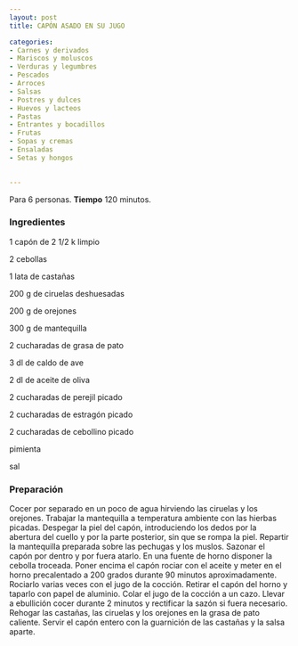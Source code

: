 ```yaml
---
layout: post
title: CAPÓN ASADO EN SU JUGO

categories:
- Carnes y derivados
- Mariscos y moluscos
- Verduras y legumbres
- Pescados
- Arroces
- Salsas
- Postres y dulces
- Huevos y lacteos
- Pastas
- Entrantes y bocadillos
- Frutas
- Sopas y cremas
- Ensaladas
- Setas y hongos
 

---
```


Para 6 personas.
<b>Tiempo</b> 120 minutos.

<h3>Ingredientes</h3>

1 capón de 2 1/2 k limpio

2 cebollas

1 lata de castañas

200 g de ciruelas deshuesadas

200 g de orejones

300 g de mantequilla

2 cucharadas de grasa de pato

3 dl de caldo de ave

2 dl de aceite de oliva

2 cucharadas de perejil picado

2 cucharadas de estragón picado

2 cucharadas de cebollino picado

pimienta

sal

<h3>Preparación</h3>

Cocer por separado en un poco de agua hirviendo las ciruelas y los orejones. Trabajar la mantequilla a temperatura ambiente con las hierbas picadas. Despegar la piel del capón, introduciendo los dedos por la abertura del cuello y por la parte posterior, sin que se rompa la piel. Repartir la mantequilla preparada sobre las pechugas y los muslos. Sazonar el capón por dentro y por fuera atarlo. En una fuente de horno disponer la cebolla troceada. Poner encima el capón rociar con el aceite y meter en el horno precalentado a 200 grados durante 90 minutos aproximadamente. Rociarlo varias veces con el jugo de la cocción. Retirar el capón del horno y taparlo con papel de aluminio. Colar el jugo de la cocción a un cazo. Llevar a ebullición cocer durante 2 minutos y rectificar la sazón si fuera necesario. Rehogar las castañas, las ciruelas y los orejones en la grasa de pato caliente. Servir el capón entero con la guarnición de las castañas y la salsa aparte.


